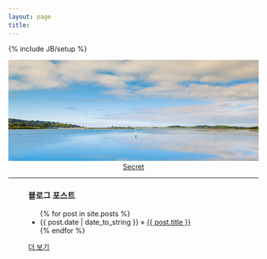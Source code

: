```yaml
---
layout: page
title:
---
```


{% include JB/setup %}
<p style="text-align:center">
<img src="/images/header-sky.png"/>
<br/>
<a href="/pages/dreams-come-true.html" class="btn">Secret</a>
</p>

<hr/>

<div style="margin-left:40px">
<h3>블로그 포스트</h3>
<ul class="posts">
	{% for post in site.posts %}
	<li><span>{{ post.date | date_to_string }}</span> &raquo; <a href="{{ BASE_PATH }}{{ post.url }}">{{ post.title }}</a></li>
	{% endfor %}
</ul>
<a href="/archive.html" class="btn">더 보기</a>
</div>